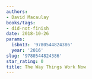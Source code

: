```yaml
---
authors:
- David Macaulay
books/tags:
- did-not-finish
date: 2018-10-26
params:
  isbn13: '9780544824386'
  year: '2016'
slug: '9780544824386'
star_rating: 0
title: The Way Things Work Now
---
```


<!--more-->